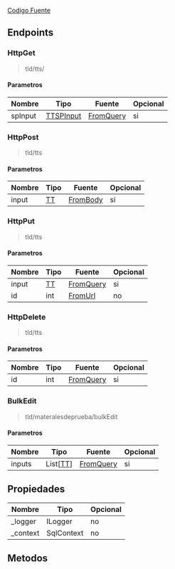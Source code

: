 
[Codigo Fuente](sourceCodeReference)


## Endpoints

### HttpGet
> tld/tts/

#### Parametros
|Nombre|Tipo|Fuente|Opcional|
|---|---|---|---|
|spInput|[TTSPInput](DBAdapter/InputReference#MatInput)|[FromQuery](fromQueryReference)|si|


### HttpPost
> tld/tts

#### Parametros
|Nombre|Tipo|Fuente|Opcional|
|---|---|---|---|
|input|[TT](DBAdapter/Models#TT)|[FromBody](fromQueryReference)|si|


### HttpPut
> tld/tts

#### Parametros
|Nombre|Tipo|Fuente|Opcional|
|---|---|---|---|
|input|[TT](DBAdapter/InputReference#MatInput)|[FromQuery](fromQueryReference)|si|
|id|int|[FromUrl](fromUrlReference)|no|jV


### HttpDelete
> tld/tts

#### Parametros
|Nombre|Tipo|Fuente|Opcional|
|---|---|---|---|
|id|int|[FromQuery](fromQueryReference)|si|


### BulkEdit
> tld/materalesdeprueba/bulkEdit

#### Parametros
|Nombre|Tipo|Fuente|Opcional|
|---|---|---|---|
|inputs|List[[TT](DBAdapter/InputReference#MatInput)]|[FromQuery](fromQueryReference)|si|






## Propiedades
|Nombre|Tipo|Opcional|
|---|---|---|
|_logger|ILogger|no|
|_context|SqlContext|no|

## Metodos
